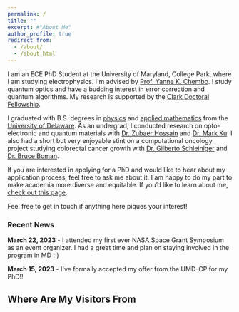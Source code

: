 ```yaml
---
permalink: /
title: ""
excerpt: #"About Me"
author_profile: true
redirect_from: 
  - /about/
  - /about.html
---
```


I am an ECE PhD Student at the University of Maryland, College Park, where I am studying electrophysics. I'm advised by [Prof. Yanne K. Chembo](https://ece.umd.edu/clark/faculty/1031/Yanne-Chembo). I study quantum optics and have a budding interest in error correction and quantum algorithms. My research is supported by the [Clark Doctoral Fellowship](https://eng.umd.edu/clark-doctoral-fellows).

I graduated with B.S. degrees in [physics](https://web.physics.udel.edu/) and [applied mathematics](https://www.mathsci.udel.edu/) from the [University of Delaware](https://www.udel.edu/). As an undergrad, I conducted research on opto-electronic and quantum materials with [Dr. Zubaer Hossain](http://www.mdzubaerhossain.com/) and [Dr. Mark Ku](https://www.mkulab.com/). I also had a short but very enjoyable stint on a computational oncology project studying colorectal cancer growth with [Dr. Gilberto Schleiniger](https://sites.udel.edu/schleini/research-interests/) and [Dr. Bruce Boman](https://christianacare.org/people/bruce-m-boman-md/).

If you are interested in applying for a PhD and would like to hear about my application process, feel free to ask me about it. I am happy to do my part to make academia more diverse and equitable. If you’d like to learn about me, [check out this page](https://mmayako.github.io/fun/). 

Feel free to get in touch if anything here piques your interest! 



### Recent News 
**March 22, 2023** - I attended my first ever NASA Space Grant Symposium as an event organizer. I had a great time and plan on staying involved in the program in MD : ) 

**March 15, 2023** - I've formally accepted my offer from the UMD-CP for my PhD!!



Where Are My Visitors From
------
<script type="text/javascript" id="clustrmaps" src="//clustrmaps.com/map_v2.js?d=ggYrLceAjG68Ukni3raNIiDDvZeUXRgNtdQo3wvCgYU&cl=ffffff&w=a"></script>
